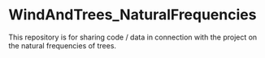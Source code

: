 # WindAndTrees_NaturalFrequencies

This repository is for sharing code / data in connection with the project on the natural frequencies of trees.
